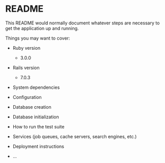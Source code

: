 # README

This README would normally document whatever steps are necessary to get the
application up and running.

Things you may want to cover:

* Ruby version
  * 3.0.0

* Rails version
  * 7.0.3

* System dependencies

* Configuration

* Database creation

* Database initialization

* How to run the test suite

* Services (job queues, cache servers, search engines, etc.)

* Deployment instructions

* ...
